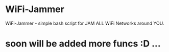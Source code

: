 # WiFi-Jammer
WiFi-Jammer - simple bash script for JAM ALL WiFi Networks around YOU.
# soon will be added more funcs :D ...